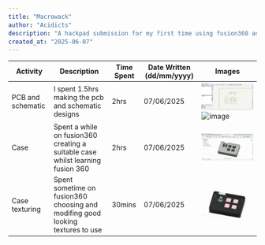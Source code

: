 ```yaml
---
title: "Macrowack"
author: "Acidicts"
description: "A hackpad submission for my first time using fusion360 and kicad"
created_at: "2025-06-07"
---
```


| Activity | Description | Time Spent | Date Written (dd/mm/yyyy) | Images |
|----------|----------|----------|-------------------|-----------|
| PCB and schematic | I spent 1.5hrs making the pcb and schematic designs   | 2hrs   | 07/06/2025 | ![image](https://raw.githubusercontent.com/Acidicts/Hackpad/refs/heads/main/Assets/sch.png) ![image]([https://raw.githubusercontent.com/Acidicts/Custom-Fan/refs/heads/main/Schematic/sch.png](https://raw.githubusercontent.com/Acidicts/Hackpad/refs/heads/main/Assets/pcb.png)) |
| Case | Spent a while on fusion360 creating a suitable case whilst learning fusion 360 | 2hrs | 07/06/2025 | ![image](https://raw.githubusercontent.com/Acidicts/Hackpad/refs/heads/main/Assets/assem_case.png) |
| Case texturing | Spent sometime on fusion360 choosing and modifing good looking textures to use | 30mins | 07/06/2025 | ![image](https://raw.githubusercontent.com/Acidicts/Hackpad/refs/heads/main/Assets/textu_case.png) |
